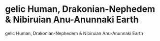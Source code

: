 # gelic Human, Drakonian-Nephedem & Nibiruian Anu-Anunnaki Earth

gelic Human, Drakonian-Nephedem & Nibiruian Anu-Anunnaki Earth
